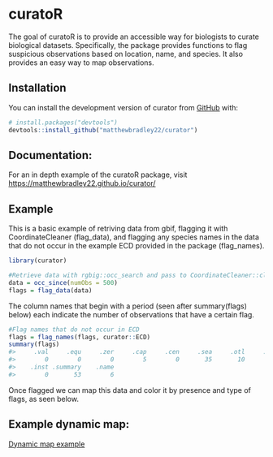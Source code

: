 
<!-- README.md is generated from README.Rmd. Please edit that file -->

# curatoR

<!-- badges: start -->
<!-- badges: end -->

The goal of curatoR is to provide an accessible way for biologists to
curate biological datasets. Specifically, the package provides functions
to flag suspicious observations based on location, name, and species. It
also provides an easy way to map observations.

## Installation

You can install the development version of curator from
[GitHub](https://github.com/) with:

``` r
# install.packages("devtools")
devtools::install_github("matthewbradley22/curator")
```

## Documentation:

For an in depth example of the curatoR package, visit
<https://matthewbradley22.github.io/curator/>

## Example

This is a basic example of retriving data from gbif, flagging it with
CoordinateCleaner (flag_data), and flagging any species names in the
data that do not occur in the example ECD provided in the package
(flag_names).

``` r
library(curator)

#Retrieve data with rgbig::occ_search and pass to CoordinateCleaner::clean_coordinates
data = occ_since(numObs = 500)
flags = flag_data(data)
```

The column names that begin with a period (seen after summary(flags)
below) each indicate the number of observations that have a certain
flag.

``` r
#Flag names that do not occur in ECD
flags = flag_names(flags, curator::ECD)
summary(flags)
#>     .val     .equ     .zer     .cap     .cen     .sea     .otl     .gbf 
#>        0        0        0        5        0       35       10        0 
#>    .inst .summary    .name 
#>        0       53        6
```

Once flagged we can map this data and color it by presence and type of
flags, as seen below.

## Example dynamic map:

[Dynamic map
example](https://matthewbradley22.github.io/curator/curatorExample.html)
